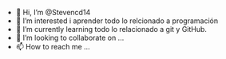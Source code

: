 - 👋 Hi, I’m @Stevencd14
- 👀 I’m interested i aprender todo lo relcionado a programación 
- 🌱 I’m currently learning  todo lo relacionado a git y GitHub.
- 💞️ I’m looking to collaborate on ...
- 📫 How to reach me ...

<!---
Stevencd14/Stevencd14 is a ✨ special ✨ repository because its `README.md` (this file) appears on your GitHub profile.
You can click the Preview link to take a look at your changes.
--->
